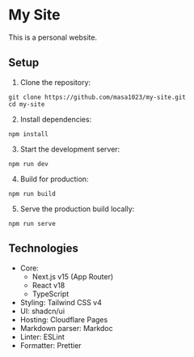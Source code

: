 # My Site

This is a personal website.

## Setup

1. Clone the repository:

```
git clone https://github.com/masa1023/my-site.git
cd my-site
```

2. Install dependencies:

```
npm install
```

3. Start the development server:

```
npm run dev
```

4. Build for production:

```
npm run build
```

5. Serve the production build locally:

```
npm run serve
```

## Technologies

- Core:
  - Next.js v15 (App Router)
  - React v18
  - TypeScript
- Styling: Tailwind CSS v4
- UI: shadcn/ui
- Hosting: Cloudflare Pages
- Markdown parser: Markdoc
- Linter: ESLint
- Formatter: Prettier
